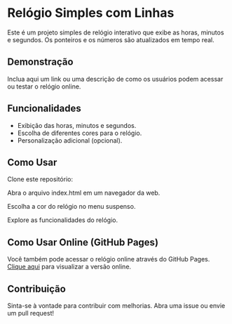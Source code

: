 # Relógio Simples com Linhas

Este é um projeto simples de relógio interativo que exibe as horas, minutos e segundos. Os ponteiros e os números são atualizados em tempo real.

## Demonstração

Inclua aqui um link ou uma descrição de como os usuários podem acessar ou testar o relógio online.

## Funcionalidades

- Exibição das horas, minutos e segundos.
- Escolha de diferentes cores para o relógio.
- Personalização adicional (opcional).

## Como Usar
 Clone este repositório:

Abra o arquivo index.html em um navegador da web.

Escolha a cor do relógio no menu suspenso.

Explore as funcionalidades do relógio.

## Como Usar Online (GitHub Pages)
Você também pode acessar o relógio online através do GitHub Pages. [Clique aqui](https://fabiovitorino97.github.io/Relogio-Analogico-Js/) para visualizar a versão online.

## Contribuição
Sinta-se à vontade para contribuir com melhorias. Abra uma issue ou envie um pull request!
